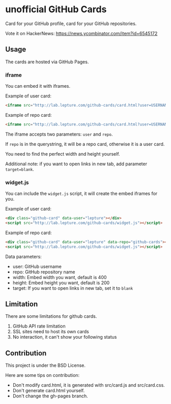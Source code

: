 # unofficial GitHub Cards

Card for your GitHub profile, card for your GitHub repositories.

Vote it on HackerNews: https://news.ycombinator.com/item?id=6545172

## Usage

The cards are hosted via GitHub Pages.

### iframe

You can embed it with iframes.

Example of user card:

```html
<iframe src="http://lab.lepture.com/github-cards/card.html?user=USERNAME" frameborder="0" scrolling="0" width="400" height="200" allowtransparency></iframe>
```

Example of repo card:

```html
<iframe src="http://lab.lepture.com/github-cards/card.html?user=USERNAME&repo=REPOSITORY" frameborder="0" scrolling="0" width="400" height="200" allowtransparency></iframe>
```

The iframe accepts two parameters: `user` and `repo`.

If `repo` is in the querystring, it will be a repo card, otherwise it is
a user card.

You need to find the perfect width and height yourself.

Additional note: if you want to open links in new tab, add parameter
`target=blank`.

### widget.js

You can include the `widget.js` script, it will create the embed iframes
for you.

Example of user card:

```html
<div class="github-card" data-user="lepture"></div>
<script src="http://lab.lepture.com/github-cards/widget.js"></script>
```

Example of repo card:

```html
<div class="github-card" data-user="lepture" data-repo="github-cards"></div>
<script src="http://lab.lepture.com/github-cards/widget.js"></script>
```

Data parameters:

- user: GitHub username
- repo: GitHub repository name
- width: Embed width you want, default is 400
- height: Embed height you want, default is 200
- target: If you want to open links in new tab, set it to `blank`

## Limitation

There are some limitations for github cards.

1. GitHub API rate limitation
2. SSL sites need to host its own cards
3. No interaction, it can't show your following status

## Contribution

This project is under the BSD License.

Here are some tips on contribution:

- Don't modify card.html, it is generated with src/card.js and src/card.css.
- Don't generate card.html yourself.
- Don't change the gh-pages branch.

